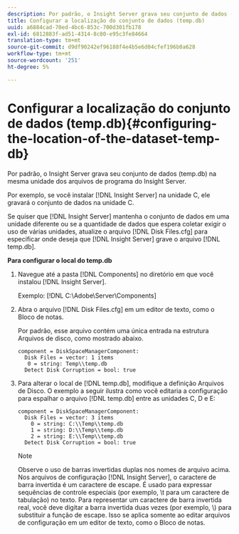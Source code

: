 ```yaml
---
description: Por padrão, o Insight Server grava seu conjunto de dados (temp.db) na mesma unidade dos arquivos de programa do Insight Server.
title: Configurar a localização do conjunto de dados (temp.db)
uuid: a6884cad-70ed-4bc6-853c-700d301fb178
exl-id: 6812883f-ad51-4314-8c80-e95c3fe84664
translation-type: tm+mt
source-git-commit: d9df90242ef96188f4e4b5e6d04cfef196b0a628
workflow-type: tm+mt
source-wordcount: '251'
ht-degree: 5%

---
```


# Configurar a localização do conjunto de dados (temp.db){#configuring-the-location-of-the-dataset-temp-db}

Por padrão, o Insight Server grava seu conjunto de dados (temp.db) na mesma unidade dos arquivos de programa do Insight Server.

Por exemplo, se você instalar [!DNL Insight Server] na unidade C, ele gravará o conjunto de dados na unidade C.

Se quiser que [!DNL Insight Server] mantenha o conjunto de dados em uma unidade diferente ou se a quantidade de dados que espera coletar exigir o uso de várias unidades, atualize o arquivo [!DNL Disk Files.cfg] para especificar onde deseja que [!DNL Insight Server] grave o arquivo [!DNL temp.db].

**Para configurar o local do temp.db**

1. Navegue até a pasta [!DNL Components] no diretório em que você instalou [!DNL Insight Server].

   Exemplo: [!DNL C:\Adobe\Server\Components]

1. Abra o arquivo [!DNL Disk Files.cfg] em um editor de texto, como o Bloco de notas.

   Por padrão, esse arquivo contém uma única entrada na estrutura Arquivos de disco, como mostrado abaixo.

   ```
   component = DiskSpaceManagerComponent:
     Disk Files = vector: 1 items
      0 = string: Temp\\temp.db
     Detect Disk Corruption = bool: true
   ```

1. Para alterar o local de [!DNL temp.db], modifique a definição Arquivos de Disco. O exemplo a seguir ilustra como você editaria a configuração para espalhar o arquivo [!DNL temp.db] entre as unidades C, D e E:

   ```
   component = DiskSpaceManagerComponent:
     Disk Files = vector: 3 items
       0 = string: C:\\Temp\\temp.db
       1 = string: D:\\Temp\\temp.db
       2 = string: E:\\Temp\\temp.db
     Detect Disk Corruption = bool: true
   ```

   >[!NOTE]
   >
   >Observe o uso de barras invertidas duplas nos nomes de arquivo acima. Nos arquivos de configuração [!DNL Insight Server], o caractere de barra invertida é um caractere de escape. É usado para expressar sequências de controle especiais (por exemplo, \t para um caractere de tabulação) no texto. Para representar um caractere de barra invertida real, você deve digitar a barra invertida duas vezes (por exemplo, \\) para substituir a função de escape. Isso se aplica somente ao editar arquivos de configuração em um editor de texto, como o Bloco de notas.
